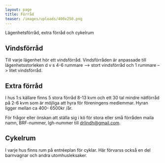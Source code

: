 ```yaml
---
layout: page
title: Förråd
teaser: /images/uploads/400x250.png
---
```

Lägenhetsförråd, extra förråd och cykelrum

## Vindsförråd

Till varje lägenhet hör ett vindsförråd. Vindsförråden är anpassade till lägenhetsstorleken d v s 4-6 rummare –> stort vindsförråd och 1 rummare –> litet vindsförråd.

## Extra förråd

I hus 1:s källare finns 5 stora förråd 8-13 kvm och ett 30 tal mindre nätförråd på 2-6 kvm som är möjliga att hyra för föreningens medlemmar. Hyran ligger mellan ca 400- 6500kr /år.

För frågor eller önskan att ställa sig i kö för stora eller små förråden maila namn, BRF-nummer, lgh-nummer till drlindh@gmail.com.

## Cykelrum

I varje hus finns rum på entréeplan för cyklar. Här förvarss också en del barnvagnar och andra utomhusleksaker.
